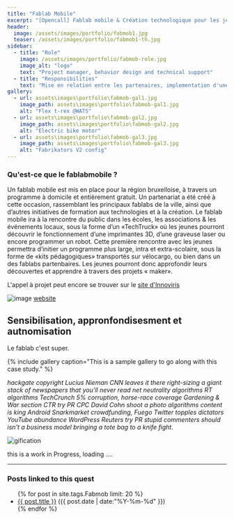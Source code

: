 ```yaml
---
title: "Fablab Mobile"
excerpt: "[Opencall] Fablab mobile & Création technologique pour les jeunes"
header:
  image: /assets/images/portfolio/fabmob1.jpg
  teaser: /assets/images/portfolio/fabmob1-th.jpg
sidebar:
  - title: "Role"
    image: /assets/images/portfolio/fabmob-role.jpg
    image_alt: "logo"
    text: "Project manager, behavior design and technical support"
  - title: "Responsibilities"
    text: "Mise en relation entre les partenaires, implementation d'une trame de gamification à l'ensemble du processus et un support technique sur le matériel fablab des modules"
gallery:
  - url: assets\images\portfolio\fabmob-gal1.jpg
    image_path: assets\images\portfolio\fabmob-gal1.jpg
    alt: "Flex t-rex @WATS"
  - url: assets\images\portfolio\fabmob-gal2.jpg
    image_path: assets\images\portfolio\fabmob-gal2.jpg
    alt: "Electric bike motor"
  - url: assets\images\portfolio\fabmob-gal3.jpg
    image_path: assets\images\portfolio\fabmob-gal3.jpg
    alt: "Fabrikators V2 config"
---
```


### Qu'est-ce que le fablabmobile ?
Un fablab mobile est mis en place pour la région bruxelloise, à travers un programme à domicile et entièrement gratuit. Un partenariat a été créé à cette occasion, rassemblant les principaux fablabs de la ville, ainsi que d’autres initiatives de formation aux technologies et à la création.
Le fablab mobile ira à la rencontre du public dans les écoles, les associations & les événements locaux, sous la forme d’un «TechTruck» où les jeunes pourront découvrir le fonctionnement d’une imprimantes 3D, d’une graveuse laser ou encore programmer un robot.
Cette première rencontre avec les jeunes permettra d’initier un programme plus large, intra et extra-scolaire, sous la forme de «kits pédagogiques» transportés sur vélocargo, ou bien dans un des fablabs partenbaires. Les jeunes pourront donc approfondir leurs découvertes et apprendre à travers des projets « maker».

L'appel à projet peut encore se trouver sur le [site d'Innoviris](http://www.innoviris.be/fr/promotion/fablab-mobile)

![image](https://user-images.githubusercontent.com/12049360/37554887-6f6db084-29df-11e8-8f7c-8951e1c29492.png)
[website](http://www.fablabmobile.brussels)

## Sensibilisation, appronfondisesment et autnomisation

Le fablab c'est super. 

{% include gallery caption="This is a sample gallery to go along with this case study." %}

_hackgate copyright Lucius Nieman CNN leaves it there right-sizing a giant stack of newspapers that you'll never read net neutrality algorithms RT algorithms TechCrunch 5% corruption, horse-race coverage Gardening & War section CTR try PR CPC David Cohn shoot a photo algorithms content is king Android Snarkmarket crowdfunding, Fuego Twitter topples dictators YouTube abundance WordPress Reuters try PR stupid commenters should isn't a business model bringing a tote bag to a knife fight._

![gification](https://i.pinimg.com/originals/fe/24/dc/fe24dc2b3440d3622249452d391f4393.gif)

this is a work in Progress, loading ....


---
### Posts linked to this quest
<ul class="posts">
{% for post in site.tags.Fabmob limit: 20 %}  <!-- change the name after site.tags.***** to select the tag -->
  <div class="post_info">
    <li>
         <a href="{{ post.url }}">{{ post.title }}</a>
         <span>({{ post.date | date:"%Y-%m-%d" }})</span>
    </li>
    </div>
  {% endfor %}
</ul>
